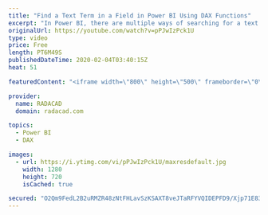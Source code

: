 ```yaml
---
title: "Find a Text Term in a Field in Power BI Using DAX Functions"
excerpt: "In Power BI, there are multiple ways of searching for a text term inside a text field, you can use Power Query for doing this operation or calculations in DAX. In this video, I'll explain some functions in DAX that you can use to do this calculation. Most of these functions can be used inside a measure"
originalUrl: https://youtube.com/watch?v=pPJwIzPck1U
type: video
price: Free
length: PT6M49S
publishedDateTime: 2020-02-04T03:40:15Z
heat: 51

featuredContent: "<iframe width=\"800\" height=\"500\" frameborder=\"0\" src=\"https://www.youtube.com/embed/pPJwIzPck1U\" allow=\"accelerometer; autoplay; encrypted-media; gyroscope; picture-in-picture\" allowfullscreen></iframe>"

provider:
  name: RADACAD
  domain: radacad.com

topics:
  - Power BI
  - DAX

images:
  - url: https://i.ytimg.com/vi/pPJwIzPck1U/maxresdefault.jpg
    width: 1280
    height: 720
    isCached: true

secured: "O2Qm9FedL2B2uRMZR48zNtFHLavSzKSAXT8veJTaRFYVQIDEPFD9/Xjp71E83gyCMpPu5mesKxXp0+LGrsRAmVvGKC38pJtsY8ifLo+meH2rYokhHglwa96XgIkRqENfaY4Ry3o8aoN/KhnMlTQKk3HjHbriva7XpDejPEROMeSnl6erMVnBl23HIcpv5oh2Hlh6wke5b7JozeMv6oQbyGKRSJp9Ge4Y9biHJE+eJe8ugyYuqJgvjg00+N4lrhj+P6odYgFbrnhcsjtxTtajOa4cMpN3XVKnNhfRb03y0ISw8jeEQiY5pX88r95w3N89NSnphtBt5Xo834DzSDkba+L/JifdwPpfYg3HHlL4pfcd+q/U6Ft1r4C0XL4Hb6LE13elRlqCdGnPHgg5IpuxH2h9txC61h+xjBBSo8ywH0Y=;fbXkgsEAIB+mR8fhL/fYgg=="
---
```


